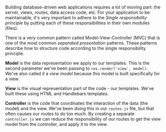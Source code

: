 Building database-driven web applications requires a lot of moving part: the server, views, routes, data access code, etc. For your application to be maintainable, it's very important to adhere to the _Single responsibility principle_ by putting each of these responsibilities in their own modules (files).

There is a very common pattern called Model-View-Controller (MVC) that is one of the most common _separated presentation_ patterns. These patterns describe how to structure code according to the single responsibility principle.

**Model** is the data representation we apply to our templates. This is the second parameter we've been passing to `res.render('view', model)`. We've also called it a _view model_ because this model is built specifically for a view.

**View** is the visual representation part of the code - our templates. We've built these using HTML and Handlebars templates.

**Controller** is the code that coordinates the interaction of the data (the model) and the view. We've been doing this in our `routes.js` file, but that often causes our routes to do too much. By creating a separate `controller.js` we can reduce the responsibility of our routes to get the view model from the controller, and apply it to the view.

